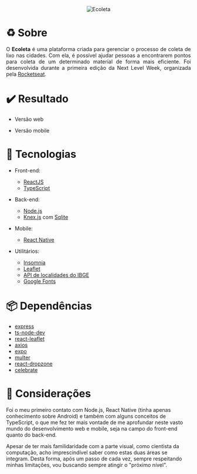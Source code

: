 <div align="center">
<img src="https://user-images.githubusercontent.com/38081852/83580830-6f63e200-a513-11ea-9a27-0a109ec1e4d0.png" alt="Ecoleta"/>
</div>

# :recycle: Sobre

<p align="justify">
O <strong>Ecoleta</strong> é uma plataforma criada para gerenciar o processo de coleta de lixo nas cidades. Com ela, é possível ajudar pessoas a encontrarem pontos para coleta de um determinado material de forma mais eficiente. Foi desenvolvida durante a primeira edição da Next Level Week, organizada pela <a href="https://rocketseat.com.br/" target="_blank">Rocketseat</a>.
</p>

# :heavy_check_mark: Resultado

- Versão web

- Versão mobile

# :toolbox: Tecnologias

- Front-end: 
  - [ReactJS](https://pt-br.reactjs.org/)
  - [TypeScript](https://www.typescriptlang.org/)

- Back-end: 
  - [Node.js](https://nodejs.org/en/)
  - [Knex.js](http://knexjs.org/) com [Sqlite](https://www.sqlite.org/index.html)

- Mobile: 
  - [React Native](https://reactnative.dev/)

- Utilitários: 
  - [Insomnia](https://insomnia.rest/)
  - [Leaflet](https://leafletjs.com/)
  - [API de localidades do IBGE](https://servicodados.ibge.gov.br/api/docs/localidades?versao=1)
  - [Google Fonts](https://fonts.google.com/)

# :package: Dependências

- [express](https://expressjs.com/pt-br/)
- [ts-node-dev](https://github.com/whitecolor/ts-node-dev)
- [react-leaflet](https://react-leaflet.js.org/)
- [axios](https://github.com/axios/axios)
- [expo](https://expo.io/)
- [multer](https://github.com/expressjs/multer)
- [react-dropzone](https://github.com/react-dropzone/react-dropzone)
- [celebrate](https://github.com/arb/celebrate)

# :speech_balloon: Considerações

Foi o meu primeiro contato com Node.js, React Native (tinha apenas conhecimento sobre Android) e também com alguns conceitos de TypeScript, o que me fez ter mais vontade de me aprofundar neste vasto mundo do desenvolvimento web e mobile, seja na campo do front-end quanto do back-end.

Apesar de ter mais familidaridade com a parte visual, como cientista da computação, acho imprescindível saber como estas duas áreas se integram. Desta forma, após um passo de cada vez, sempre respeitando minhas limitações, vou buscando sempre atingir o "próximo nível".
